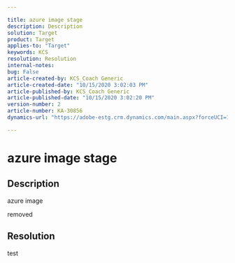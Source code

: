 ```yaml
---

title: azure image stage  
description: Description  
solution: Target  
product: Target  
applies-to: "Target"  
keywords: KCS  
resolution: Resolution  
internal-notes:   
bug: False  
article-created-by: KCS_Coach Generic  
article-created-date: "10/15/2020 3:02:03 PM"  
article-published-by: KCS_Coach Generic  
article-published-date: "10/15/2020 3:02:20 PM"  
version-number: 2  
article-number: KA-30856  
dynamics-url: "https://adobe-estg.crm.dynamics.com/main.aspx?forceUCI=1&pagetype=entityrecord&etn=knowledgearticle&id=43ee5261-f70e-eb11-a813-000d3a35ed4e"

---
```


# azure image stage

## Description

azure image

removed

## Resolution

test
